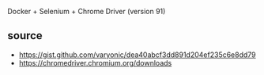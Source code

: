 Docker + Selenium + Chrome Driver (version 91) 

## source

* https://gist.github.com/varyonic/dea40abcf3dd891d204ef235c6e8dd79
* https://chromedriver.chromium.org/downloads
